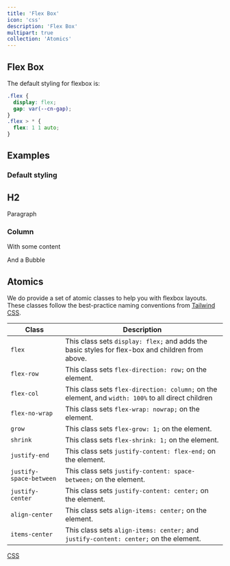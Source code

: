 ```yaml
---
title: 'Flex Box'
icon: 'css'
description: 'Flex Box'
multipart: true
collection: 'Atomics'
---
```

<section class="column-l">

# Flex Box

The default styling for flexbox is:
```css
.flex {
  display: flex;
  gap: var(--cn-gap);
}
.flex > * {
  flex: 1 1 auto;
}
```

## Examples

### Default styling

<div class="flex">
  <cn-card 
    title="A Card"
  ></cn-card>
  <cn-avatar nick="Sparrow"></cn-avatar>
  <h2>H2</h2>
  <p>Paragraph</p>
</div>

### Column

<div class="flex flex-col">
  <cn-card 
    title="A Card"
  ></cn-card>
  <cn-card 
    title="Another"
  >
    <p>With some content</p>
  </cn-card>
  <cn-bubble>
    And a Bubble
  </cn-bubble>
</div>

## Atomics

We do provide a set of atomic classes to help you with flexbox layouts. These classes follow the
best-practice naming conventions from [Tailwind CSS](https://tailwindcss.com/).

| Class | Description |
| --- | --- |
| `flex` | This class sets `display: flex;` and adds the basic styles for flex-box and children from above. |
| `flex-row` | This class sets `flex-direction: row;` on the element. |
| `flex-col` | This class sets `flex-direction: column;` on the element, and `width: 100%` to all direct children |
| `flex-no-wrap` | This class sets `flex-wrap: nowrap;` on the element. |
| `grow` | This class sets `flex-grow: 1;` on the element. |
| `shrink` | This class sets `flex-shrink: 1;` on the element. |
| `justify-end` | This class sets `justify-content: flex-end;` on the element. |
| `justify-space-between` | This class sets `justify-content: space-between;` on the element. |
| `justify-center` | This class sets `justify-content: center;` on the element. |
| `align-center` | This class sets `align-items: center;` on the element. |
| `items-center` | This class sets `align-items: center;` and `justify-content: center;` on the element. |
</section>

<section class="column-s flex items-center">
  <a href="#" class="button text">
    <span class="icon icon-css"></span>
    <span>CSS</span>
  </a>
</section>

